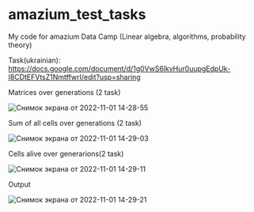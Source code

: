 # amazium_test_tasks
My code for amazium Data Camp (Linear algebra, algorithms, probability theory)

Task(ukrainian): https://docs.google.com/document/d/1g0VwS6lkvHur0uupgEdpUk-I8CDtEFVtsZ1NmtffwrI/edit?usp=sharing

Matrices over generations (2 task)

![Снимок экрана от 2022-11-01 14-28-55](https://user-images.githubusercontent.com/94292673/199232667-b4467fd8-3ebb-4968-89d0-8b14231430a0.png)

Sum of all cells over generations (2 task)

![Снимок экрана от 2022-11-01 14-29-03](https://user-images.githubusercontent.com/94292673/199232661-cba6fbe0-b3f6-4ce1-82b8-cb4f5cf77798.png)

Cells alive over generarions(2 task)

![Снимок экрана от 2022-11-01 14-29-11](https://user-images.githubusercontent.com/94292673/199232658-0b1fb613-8b2f-4b93-afdc-615df00703b2.png)

Output

![Снимок экрана от 2022-11-01 14-29-21](https://user-images.githubusercontent.com/94292673/199232649-98ce9959-b31d-4ead-9e2d-6a317e95e905.png)
